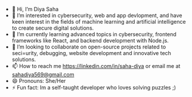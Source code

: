 - 👋 Hi, I’m Diya Saha
- 👀 I’m interested in cybersecurity, web and app devlopment, and have keen interest in the fields of machine learning and artificial intelligence to create secure digital solutions.
- 🌱 I’m currently learning advanced topics in cybersecurity, frontend frameworks like React, and backend development with Node.js.
- 💞️ I’m looking to collaborate on open-source projects related to seci=urity, debugging, website development and innovative tech solutions.
- 📫 How to reach me https://linkedin.com/in/saha-diya or email me at sahadiya569@gmail.com
- 😄 Pronouns: She/Her
- ⚡ Fun fact: Im a self-taught developer who loves solving puzzles ;)

<!---
Diya-Saha2005/Diya-Saha2005 is a ✨ special ✨ repository because its `README.md` (this file) appears on your GitHub profile.
You can click the Preview link to take a look at your changes.
--->
